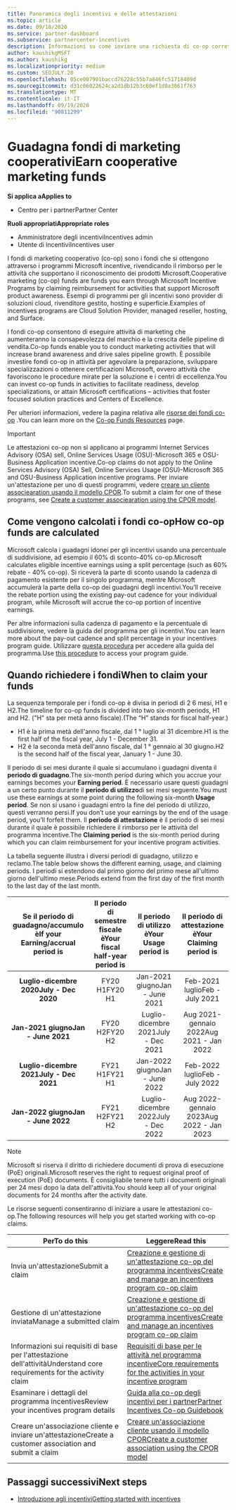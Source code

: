 ```yaml
---
title: Panoramica degli incentivi e delle attestazioni
ms.topic: article
ms.date: 09/18/2020
ms.service: partner-dashboard
ms.subservice: partnercenter-incentives
description: Informazioni su come inviare una richiesta di co-op corretta per gli incentivi organizzando la documentazione, le fatture, le istruzioni e la verifica dell'esecuzione corrette.
author: kaushikgMSFT
ms.author: kaushikg
ms.localizationpriority: medium
ms.custom: SEOJULY.20
ms.openlocfilehash: 05ce007901baccd76228c55b7a846fc51718409d
ms.sourcegitcommit: d31c06022624ca2d1db12b3c60ef1d0a3861f763
ms.translationtype: MT
ms.contentlocale: it-IT
ms.lasthandoff: 09/19/2020
ms.locfileid: "90811299"
---
```

# <a name="earn-cooperative-marketing-funds"></a><span data-ttu-id="a3fdc-103">Guadagna fondi di marketing cooperativi</span><span class="sxs-lookup"><span data-stu-id="a3fdc-103">Earn cooperative marketing funds</span></span>

<span data-ttu-id="a3fdc-104">**Si applica a**</span><span class="sxs-lookup"><span data-stu-id="a3fdc-104">**Applies to**</span></span>

- <span data-ttu-id="a3fdc-105">Centro per i partner</span><span class="sxs-lookup"><span data-stu-id="a3fdc-105">Partner Center</span></span>

<span data-ttu-id="a3fdc-106">**Ruoli appropriati**</span><span class="sxs-lookup"><span data-stu-id="a3fdc-106">**Appropriate roles**</span></span>

- <span data-ttu-id="a3fdc-107">Amministratore degli incentivi</span><span class="sxs-lookup"><span data-stu-id="a3fdc-107">Incentives admin</span></span>
- <span data-ttu-id="a3fdc-108">Utente di incentivi</span><span class="sxs-lookup"><span data-stu-id="a3fdc-108">Incentives user</span></span>

<span data-ttu-id="a3fdc-109">I fondi di marketing cooperativo (co-op) sono i fondi che si ottengono attraverso i programmi Microsoft incentive, rivendicando il rimborso per le attività che supportano il riconoscimento dei prodotti Microsoft.</span><span class="sxs-lookup"><span data-stu-id="a3fdc-109">Cooperative marketing (co-op) funds are funds you earn through Microsoft Incentive Programs by claiming reimbursement for activities that support Microsoft product awareness.</span></span> <span data-ttu-id="a3fdc-110">Esempi di programmi per gli incentivi sono provider di soluzioni cloud, rivenditore gestito, hosting e superficie.</span><span class="sxs-lookup"><span data-stu-id="a3fdc-110">Examples of incentives programs are Cloud Solution Provider, managed reseller, hosting, and Surface.</span></span>

<span data-ttu-id="a3fdc-111">I fondi co-op consentono di eseguire attività di marketing che aumenteranno la consapevolezza del marchio e la crescita delle pipeline di vendita.</span><span class="sxs-lookup"><span data-stu-id="a3fdc-111">Co-op funds enable you to conduct marketing activities that will increase brand awareness and drive sales pipeline growth.</span></span> <span data-ttu-id="a3fdc-112">È possibile investire fondi co-op in attività per agevolare la preparazione, sviluppare specializzazioni o ottenere certificazioni Microsoft, ovvero attività che favoriscono le procedure mirate per la soluzione e i centri di eccellenza.</span><span class="sxs-lookup"><span data-stu-id="a3fdc-112">You can invest co-op funds in activities to facilitate readiness, develop specializations, or attain Microsoft certifications – activities that foster focused solution practices and Centers of Excellence.</span></span>

<span data-ttu-id="a3fdc-113">Per ulteriori informazioni, vedere la pagina relativa alle [risorse dei fondi co-op](https://partner.microsoft.com/asset/collection/co-op-funds-resources#/) .</span><span class="sxs-lookup"><span data-stu-id="a3fdc-113">You can learn more on the [Co-op Funds Resources](https://partner.microsoft.com/asset/collection/co-op-funds-resources#/) page.</span></span>

>[!Important]
><span data-ttu-id="a3fdc-114">Le attestazioni co-op non si applicano ai programmi Internet Services Advisory (OSA) sell, Online Services Usage (OSU)-Microsoft 365 e OSU-Business Application incentive.</span><span class="sxs-lookup"><span data-stu-id="a3fdc-114">Co-op claims do not apply to the Online Services Advisory (OSA) Sell, Online Services Usage (OSU)-Microsoft 365 and OSU-Business Application incentive programs.</span></span> <span data-ttu-id="a3fdc-115">Per inviare un'attestazione per uno di questi programmi, vedere [creare un cliente associearation usando il modello CPOR](submit-osa-claim.md).</span><span class="sxs-lookup"><span data-stu-id="a3fdc-115">To submit a claim for one of these programs, see [Create a customer associearation using the CPOR model](submit-osa-claim.md).</span></span>

## <a name="how-co-op-funds-are-calculated"></a><span data-ttu-id="a3fdc-116">Come vengono calcolati i fondi co-op</span><span class="sxs-lookup"><span data-stu-id="a3fdc-116">How co-op funds are calculated</span></span>

<span data-ttu-id="a3fdc-117">Microsoft calcola i guadagni idonei per gli incentivi usando una percentuale di suddivisione, ad esempio il 60% di sconto-40% co-op.</span><span class="sxs-lookup"><span data-stu-id="a3fdc-117">Microsoft calculates eligible incentive earnings using a split percentage (such as 60% rebate - 40% co-op).</span></span> <span data-ttu-id="a3fdc-118">Si riceverà la parte di sconto usando la cadenza di pagamento esistente per il singolo programma, mentre Microsoft accumulerà la parte della co-op dei guadagni degli incentivi.</span><span class="sxs-lookup"><span data-stu-id="a3fdc-118">You’ll receive the rebate portion using the existing pay-out cadence for your individual program, while Microsoft will accrue the co-op portion of incentive earnings.</span></span>

<span data-ttu-id="a3fdc-119">Per altre informazioni sulla cadenza di pagamento e la percentuale di suddivisione, vedere la guida del programma per gli incentivi.</span><span class="sxs-lookup"><span data-stu-id="a3fdc-119">You can learn more about the pay-out cadence and split percentage in your incentives program guide.</span></span> <span data-ttu-id="a3fdc-120">Utilizzare [questa procedura](incentives-determined-your-program-eligibility.md) per accedere alla guida del programma.</span><span class="sxs-lookup"><span data-stu-id="a3fdc-120">Use [this procedure](incentives-determined-your-program-eligibility.md) to access your program guide.</span></span>

## <a name="when-to-claim-your-funds"></a><span data-ttu-id="a3fdc-121">Quando richiedere i fondi</span><span class="sxs-lookup"><span data-stu-id="a3fdc-121">When to claim your funds</span></span>

<span data-ttu-id="a3fdc-122">La sequenza temporale per i fondi co-op è divisa in periodi di 2 6 mesi, H1 e H2.</span><span class="sxs-lookup"><span data-stu-id="a3fdc-122">The timeline for co-op funds is divided into two six-month periods, H1 and H2.</span></span> <span data-ttu-id="a3fdc-123">("H" sta per metà anno fiscale).</span><span class="sxs-lookup"><span data-stu-id="a3fdc-123">(The “H” stands for fiscal half-year.)</span></span>

- <span data-ttu-id="a3fdc-124">H1 è la prima metà dell'anno fiscale, dal 1 ° luglio al 31 dicembre.</span><span class="sxs-lookup"><span data-stu-id="a3fdc-124">H1 is the first half of the fiscal year, July 1 - December 31.</span></span>
- <span data-ttu-id="a3fdc-125">H2 è la seconda metà dell'anno fiscale, dal 1 ° gennaio al 30 giugno.</span><span class="sxs-lookup"><span data-stu-id="a3fdc-125">H2 is the second half of the fiscal year, January 1 - June 30.</span></span>

<span data-ttu-id="a3fdc-126">Il periodo di sei mesi durante il quale si accumulano i guadagni diventa il **periodo di guadagno**.</span><span class="sxs-lookup"><span data-stu-id="a3fdc-126">The six-month period during which you accrue your earnings becomes your **Earning period**.</span></span> <span data-ttu-id="a3fdc-127">È necessario usare questi guadagni a un certo punto durante il **periodo di utilizzo**di sei mesi seguente.</span><span class="sxs-lookup"><span data-stu-id="a3fdc-127">You must use these earnings at some point during the following six-month **Usage period**.</span></span> <span data-ttu-id="a3fdc-128">Se non si usano i guadagni entro la fine del periodo di utilizzo, questi verranno persi.</span><span class="sxs-lookup"><span data-stu-id="a3fdc-128">If you don’t use your earnings by the end of the usage period, you’ll forfeit them.</span></span> <span data-ttu-id="a3fdc-129">Il **periodo di attestazione** è il periodo di sei mesi durante il quale è possibile richiedere il rimborso per le attività del programma incentive.</span><span class="sxs-lookup"><span data-stu-id="a3fdc-129">The **Claiming period** is the six-month period during which you can claim reimbursement for your incentive program activities.</span></span>

<span data-ttu-id="a3fdc-130">La tabella seguente illustra i diversi periodi di guadagno, utilizzo e reclamo.</span><span class="sxs-lookup"><span data-stu-id="a3fdc-130">The table below shows the different earning, usage, and claiming periods.</span></span> <span data-ttu-id="a3fdc-131">I periodi si estendono dal primo giorno del primo mese all'ultimo giorno dell'ultimo mese.</span><span class="sxs-lookup"><span data-stu-id="a3fdc-131">Periods extend from the first day of the first month to the last day of the last month.</span></span>

|  <span data-ttu-id="a3fdc-132">Se il periodo di guadagno/accumulo è</span><span class="sxs-lookup"><span data-stu-id="a3fdc-132">If your Earning/accrual period is</span></span>  |<span data-ttu-id="a3fdc-133">Il periodo di semestre fiscale è</span><span class="sxs-lookup"><span data-stu-id="a3fdc-133">Your fiscal half-year period is</span></span>  |  <span data-ttu-id="a3fdc-134">Il periodo di utilizzo è</span><span class="sxs-lookup"><span data-stu-id="a3fdc-134">Your Usage period is</span></span>  |  <span data-ttu-id="a3fdc-135">Il periodo di attestazione è</span><span class="sxs-lookup"><span data-stu-id="a3fdc-135">Your Claiming period is</span></span>  |
| :-----------: | :-----------: | :-----------: | :-----------: |
|<span data-ttu-id="a3fdc-136">**Luglio-dicembre 2020**</span><span class="sxs-lookup"><span data-stu-id="a3fdc-136">**July - Dec 2020**</span></span>| <span data-ttu-id="a3fdc-137">FY20 H1</span><span class="sxs-lookup"><span data-stu-id="a3fdc-137">FY20 H1</span></span>  |  <span data-ttu-id="a3fdc-138">Jan-2021 giugno</span><span class="sxs-lookup"><span data-stu-id="a3fdc-138">Jan - June 2021</span></span>  |  <span data-ttu-id="a3fdc-139">Feb-2021 luglio</span><span class="sxs-lookup"><span data-stu-id="a3fdc-139">Feb - July 2021</span></span>  |
|<span data-ttu-id="a3fdc-140">**Jan-2021 giugno**</span><span class="sxs-lookup"><span data-stu-id="a3fdc-140">**Jan - June 2021**</span></span> |  <span data-ttu-id="a3fdc-141">FY20 H2</span><span class="sxs-lookup"><span data-stu-id="a3fdc-141">FY20 H2</span></span>  |  <span data-ttu-id="a3fdc-142">Luglio-dicembre 2021</span><span class="sxs-lookup"><span data-stu-id="a3fdc-142">July - Dec 2021</span></span>  |  <span data-ttu-id="a3fdc-143">Aug 2021-gennaio 2022</span><span class="sxs-lookup"><span data-stu-id="a3fdc-143">Aug 2021 - Jan 2022</span></span>  |
|<span data-ttu-id="a3fdc-144">**Luglio-dicembre 2021**</span><span class="sxs-lookup"><span data-stu-id="a3fdc-144">**July - Dec 2021**</span></span>|  <span data-ttu-id="a3fdc-145">FY21 H1</span><span class="sxs-lookup"><span data-stu-id="a3fdc-145">FY21 H1</span></span>  |  <span data-ttu-id="a3fdc-146">Jan-2022 giugno</span><span class="sxs-lookup"><span data-stu-id="a3fdc-146">Jan - June 2022</span></span>  |  <span data-ttu-id="a3fdc-147">Feb-2022 luglio</span><span class="sxs-lookup"><span data-stu-id="a3fdc-147">Feb - July 2022</span></span>  |
|<span data-ttu-id="a3fdc-148">**Jan-2022 giugno**</span><span class="sxs-lookup"><span data-stu-id="a3fdc-148">**Jan - June 2022**</span></span> |  <span data-ttu-id="a3fdc-149">FY21 H2</span><span class="sxs-lookup"><span data-stu-id="a3fdc-149">FY21 H2</span></span>  |  <span data-ttu-id="a3fdc-150">Luglio-dicembre 2022</span><span class="sxs-lookup"><span data-stu-id="a3fdc-150">July - Dec 2022</span></span>  |  <span data-ttu-id="a3fdc-151">Aug 2022-gennaio 2023</span><span class="sxs-lookup"><span data-stu-id="a3fdc-151">Aug 2022 - Jan 2023</span></span>  |

>[!NOTE]
><span data-ttu-id="a3fdc-152">Microsoft si riserva il diritto di richiedere documenti di prova di esecuzione (PoE) originali.</span><span class="sxs-lookup"><span data-stu-id="a3fdc-152">Microsoft reserves the right to request original proof of execution (PoE) documents.</span></span> <span data-ttu-id="a3fdc-153">È consigliabile tenere tutti i documenti originali per 24 mesi dopo la data dell'attività.</span><span class="sxs-lookup"><span data-stu-id="a3fdc-153">You should keep all of your original documents for 24 months after the activity date.</span></span>

<span data-ttu-id="a3fdc-154">Le risorse seguenti consentiranno di iniziare a usare le attestazioni co-op.</span><span class="sxs-lookup"><span data-stu-id="a3fdc-154">The following resources will help you get started working with co-op claims.</span></span>

| <span data-ttu-id="a3fdc-155">Per</span><span class="sxs-lookup"><span data-stu-id="a3fdc-155">To do this</span></span> | <span data-ttu-id="a3fdc-156">Leggere</span><span class="sxs-lookup"><span data-stu-id="a3fdc-156">Read this</span></span> |
| ------ | ----------- |
| <span data-ttu-id="a3fdc-157">Invia un'attestazione</span><span class="sxs-lookup"><span data-stu-id="a3fdc-157">Submit a claim</span></span> |  [<span data-ttu-id="a3fdc-158">Creazione e gestione di un'attestazione co-op del programma incentives</span><span class="sxs-lookup"><span data-stu-id="a3fdc-158">Create and manage an incentives program co-op claim</span></span>](create-incentives-claims.md)  |
| <span data-ttu-id="a3fdc-159">Gestione di un'attestazione inviata</span><span class="sxs-lookup"><span data-stu-id="a3fdc-159">Manage a submitted claim</span></span> | [<span data-ttu-id="a3fdc-160">Creazione e gestione di un'attestazione co-op del programma incentives</span><span class="sxs-lookup"><span data-stu-id="a3fdc-160">Create and manage an incentives program co-op claim</span></span>](create-incentives-claims.md)    |
| <span data-ttu-id="a3fdc-161">Informazioni sui requisiti di base per l'attestazione dell'attività</span><span class="sxs-lookup"><span data-stu-id="a3fdc-161">Understand core requirements for the activity claim</span></span> | [<span data-ttu-id="a3fdc-162">Requisiti di base per le attività nel programma incentive</span><span class="sxs-lookup"><span data-stu-id="a3fdc-162">Core requirements for the activities in your incentive program</span></span>](core-requirements.md)   |
| <span data-ttu-id="a3fdc-163">Esaminare i dettagli del programma incentives</span><span class="sxs-lookup"><span data-stu-id="a3fdc-163">Review your incentives program details</span></span> | [<span data-ttu-id="a3fdc-164">Guida alla co-op degli incentivi per i partner</span><span class="sxs-lookup"><span data-stu-id="a3fdc-164">Partner Incentives Co-op Guidebook</span></span>](https://assetsprod.microsoft.com/co-op-guidebook.pdf)  |
| <span data-ttu-id="a3fdc-165">Creare un'associazione cliente e inviare un'attestazione</span><span class="sxs-lookup"><span data-stu-id="a3fdc-165">Create a customer association and submit a claim</span></span> | [<span data-ttu-id="a3fdc-166">Creare un'associazione cliente usando il modello CPOR</span><span class="sxs-lookup"><span data-stu-id="a3fdc-166">Create a customer association using the CPOR model</span></span>](submit-osa-claim.md)   |

## <a name="next-steps"></a><span data-ttu-id="a3fdc-167">Passaggi successivi</span><span class="sxs-lookup"><span data-stu-id="a3fdc-167">Next steps</span></span>

- [<span data-ttu-id="a3fdc-168">Introduzione agli incentivi</span><span class="sxs-lookup"><span data-stu-id="a3fdc-168">Getting started with incentives</span></span>](incentives-get-started-intro.md)
